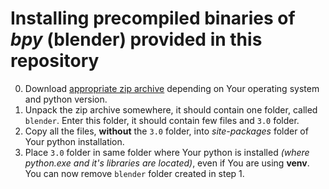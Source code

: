# Installing precompiled binaries of *bpy* (blender) provided in this repository

0. Download [appropriate zip archive](https://github.com/Argmaster/pyr3/releases/tag/bpy-binaries) depending on Your operating system and python version.
1. Unpack the zip archive somewhere, it should contain one folder, called `blender`. Enter this folder, it should contain few files and `3.0` folder.
2. Copy all the files, **without** the `3.0` folder, into *site-packages* folder of Your python installation.
3. Place `3.0` folder in same folder where Your python is installed *(where python.exe and it's libraries are located)*, even if You are using **venv**.
You can now remove `blender` folder created in step 1.